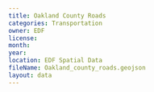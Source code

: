 ```yaml
---
title: Oakland County Roads
categories: Transportation
owner: EDF
license:
month:
year:
location: EDF Spatial Data
fileName: Oakland_county_roads.geojson
layout: data
---
```

